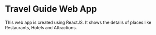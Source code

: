# Travel Guide Web App

This web app is created using ReactJS. It shows the details of places like Restaurants, Hotels and Attractions.
